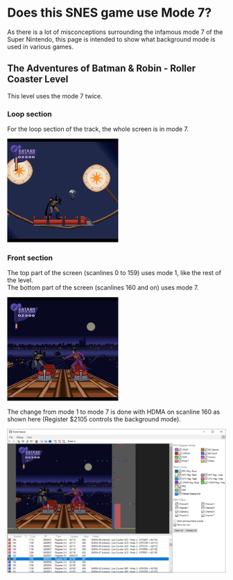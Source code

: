 # Does this SNES game use Mode 7?

As there is a lot of misconceptions surrounding the infamous mode 7 of the Super Nintendo, this page is intended to show what background mode is used in various games.

## The Adventures of Batman & Robin - Roller Coaster Level

This level uses the mode 7 twice.

### Loop section

For the loop section of the track, the whole screen is in mode 7. 

![00](images/batman-robin-01.png)

### Front section

The top part of the screen (scanlines 0 to 159) uses mode 1, like the rest of the level. \
The bottom part of the screen (scanlines 160 and on) uses mode 7.


![00](images/batman-robin-00.png)

The change from mode 1 to mode 7 is done with HDMA on scanline 160 as shown here (Register $2105 controls the background mode).

![00](images/batman-robin-02.png)